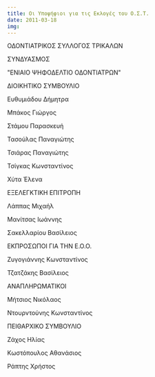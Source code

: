 ```yaml
---
title: Οι Υποψήφιοι για τις Εκλογές του Ο.Σ.Τ.
date: 2011-03-18
img: 
---
```

ΟΔΟΝΤΙΑΤΡΙΚΟΣ ΣΥΛΛΟΓΟΣ ΤΡΙΚΑΛΩΝ

ΣΥΝΔΥΑΣΜΟΣ


"ΕΝΙΑΙΟ ΨΗΦΟΔΕΛΤΙΟ ΟΔΟΝΤΙΑΤΡΩΝ"

 

ΔΙΟΙΚΗΤΙΚΟ ΣΥΜΒΟΥΛΙΟ

Ευθυμιάδου Δήμητρα

Μπάκος Γιώργος

Στάμου Παρασκευή

Τασούλας Παναγιώτης

Τσιάρας Παναγιώτης

Τσίγκας Κωνσταντίνος

Χύτα Έλενα

 

ΕΞΕΛΕΓΚΤΙΚΗ ΕΠΙΤΡΟΠΗ

Λάππας Μιχαήλ

Μανίτσας Ιωάννης

Σακελλαρίου Βασίλειος

 

ΕΚΠΡΟΣΩΠΟΙ ΓΙΑ ΤΗΝ Ε.Ο.Ο.

Ζυγογιάννης Κωνσταντίνος

Τζατζάκης Βασίλειος

 

ΑΝΑΠΛΗΡΩΜΑΤΙΚΟΙ

Μήτσιος Νικόλαος

Ντουρντούνης Κωνσταντίνος

 

ΠΕΙΘΑΡΧΙΚΟ ΣΥΜΒΟΥΛΙΟ

Ζάχος Ηλίας

Κωστόπουλος Αθανάσιος

Ράπτης Χρήστος